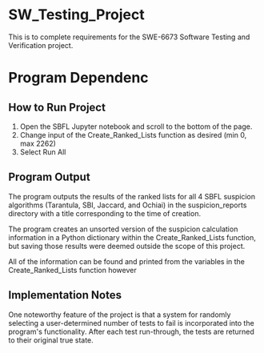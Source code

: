 # SW_Testing_Project
This is to complete requirements for the SWE-6673 Software Testing and Verification project.

# Program Dependenc

## How to Run Project
1. Open the SBFL Jupyter notebook and scroll to the bottom of the page. 
2. Change input of the Create_Ranked_Lists function as desired (min 0, max 2262)
3. Select Run All

## Program Output
The program outputs the results of the ranked lists for all 4 SBFL suspicion algorithms (Tarantula, SBI, Jaccard, and Ochiai) in the suspicion_reports directory with a title corresponding to the time of creation. 

The program creates an unsorted version of the suspicion calculation information in a Python dictionary within the Create_Ranked_Lists function, but saving those results were deemed outside the scope of this project. 

All of the information can be found and printed from the variables in the Create_Ranked_Lists function however

## Implementation Notes
One noteworthy feature of the project is that a system for randomly selecting a user-determined number of tests to fail is incorporated into the program's functionality. After each test run-through, the tests are returned to their original true state.